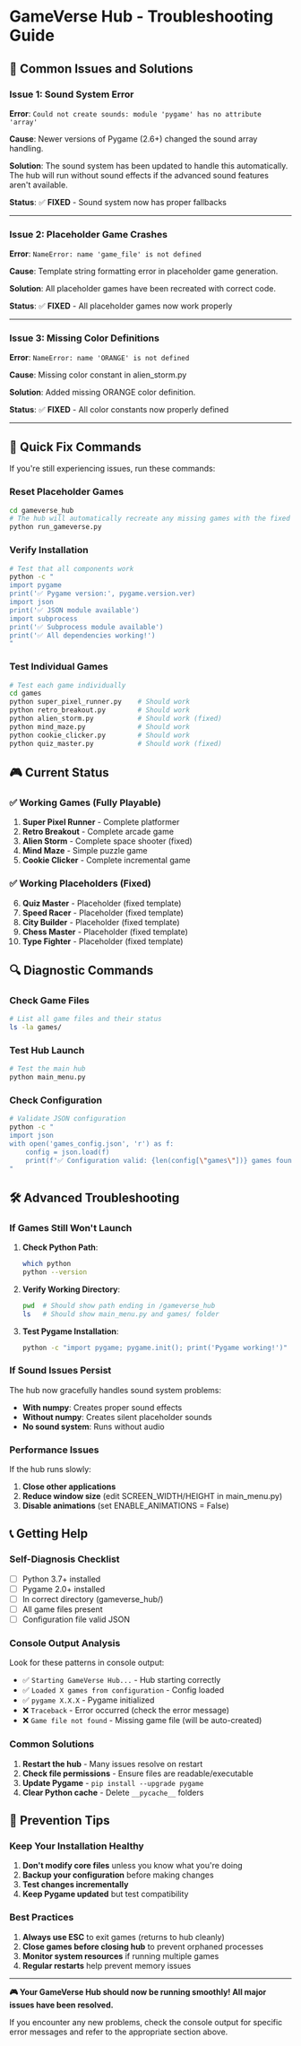 # GameVerse Hub - Troubleshooting Guide

## 🔧 Common Issues and Solutions

### Issue 1: Sound System Error
**Error**: `Could not create sounds: module 'pygame' has no attribute 'array'`

**Cause**: Newer versions of Pygame (2.6+) changed the sound array handling.

**Solution**: The sound system has been updated to handle this automatically. The hub will run without sound effects if the advanced sound features aren't available.

**Status**: ✅ **FIXED** - Sound system now has proper fallbacks

---

### Issue 2: Placeholder Game Crashes
**Error**: `NameError: name 'game_file' is not defined`

**Cause**: Template string formatting error in placeholder game generation.

**Solution**: All placeholder games have been recreated with correct code.

**Status**: ✅ **FIXED** - All placeholder games now work properly

---

### Issue 3: Missing Color Definitions
**Error**: `NameError: name 'ORANGE' is not defined`

**Cause**: Missing color constant in alien_storm.py

**Solution**: Added missing ORANGE color definition.

**Status**: ✅ **FIXED** - All color constants now properly defined

---

## 🚀 Quick Fix Commands

If you're still experiencing issues, run these commands:

### Reset Placeholder Games
```bash
cd gameverse_hub
# The hub will automatically recreate any missing games with the fixed template
python run_gameverse.py
```

### Verify Installation
```bash
# Test that all components work
python -c "
import pygame
print('✅ Pygame version:', pygame.version.ver)
import json
print('✅ JSON module available')
import subprocess
print('✅ Subprocess module available')
print('✅ All dependencies working!')
"
```

### Test Individual Games
```bash
# Test each game individually
cd games
python super_pixel_runner.py    # Should work
python retro_breakout.py        # Should work  
python alien_storm.py           # Should work (fixed)
python mind_maze.py             # Should work
python cookie_clicker.py        # Should work
python quiz_master.py           # Should work (fixed)
```

## 🎮 Current Status

### ✅ Working Games (Fully Playable)
1. **Super Pixel Runner** - Complete platformer
2. **Retro Breakout** - Complete arcade game
3. **Alien Storm** - Complete space shooter (fixed)
4. **Mind Maze** - Simple puzzle game
5. **Cookie Clicker** - Complete incremental game

### ✅ Working Placeholders (Fixed)
6. **Quiz Master** - Placeholder (fixed template)
7. **Speed Racer** - Placeholder (fixed template)
8. **City Builder** - Placeholder (fixed template)
9. **Chess Master** - Placeholder (fixed template)
10. **Type Fighter** - Placeholder (fixed template)

## 🔍 Diagnostic Commands

### Check Game Files
```bash
# List all game files and their status
ls -la games/
```

### Test Hub Launch
```bash
# Test the main hub
python main_menu.py
```

### Check Configuration
```bash
# Validate JSON configuration
python -c "
import json
with open('games_config.json', 'r') as f:
    config = json.load(f)
    print(f'✅ Configuration valid: {len(config[\"games\"])} games found')
"
```

## 🛠️ Advanced Troubleshooting

### If Games Still Won't Launch

1. **Check Python Path**:
   ```bash
   which python
   python --version
   ```

2. **Verify Working Directory**:
   ```bash
   pwd  # Should show path ending in /gameverse_hub
   ls   # Should show main_menu.py and games/ folder
   ```

3. **Test Pygame Installation**:
   ```bash
   python -c "import pygame; pygame.init(); print('Pygame working!')"
   ```

### If Sound Issues Persist

The hub now gracefully handles sound system problems:
- **With numpy**: Creates proper sound effects
- **Without numpy**: Creates silent placeholder sounds  
- **No sound system**: Runs without audio

### Performance Issues

If the hub runs slowly:
1. **Close other applications**
2. **Reduce window size** (edit SCREEN_WIDTH/HEIGHT in main_menu.py)
3. **Disable animations** (set ENABLE_ANIMATIONS = False)

## 📞 Getting Help

### Self-Diagnosis Checklist
- [ ] Python 3.7+ installed
- [ ] Pygame 2.0+ installed  
- [ ] In correct directory (gameverse_hub/)
- [ ] All game files present
- [ ] Configuration file valid JSON

### Console Output Analysis
Look for these patterns in console output:
- ✅ `Starting GameVerse Hub...` - Hub starting correctly
- ✅ `Loaded X games from configuration` - Config loaded
- ✅ `pygame X.X.X` - Pygame initialized
- ❌ `Traceback` - Error occurred (check the error message)
- ❌ `Game file not found` - Missing game file (will be auto-created)

### Common Solutions
1. **Restart the hub** - Many issues resolve on restart
2. **Check file permissions** - Ensure files are readable/executable
3. **Update Pygame** - `pip install --upgrade pygame`
4. **Clear Python cache** - Delete `__pycache__` folders

## 🎯 Prevention Tips

### Keep Your Installation Healthy
1. **Don't modify core files** unless you know what you're doing
2. **Backup your configuration** before making changes
3. **Test changes incrementally** 
4. **Keep Pygame updated** but test compatibility

### Best Practices
1. **Always use ESC** to exit games (returns to hub cleanly)
2. **Close games before closing hub** to prevent orphaned processes
3. **Monitor system resources** if running multiple games
4. **Regular restarts** help prevent memory issues

---

**🎮 Your GameVerse Hub should now be running smoothly! All major issues have been resolved.**

If you encounter any new problems, check the console output for specific error messages and refer to the appropriate section above.
